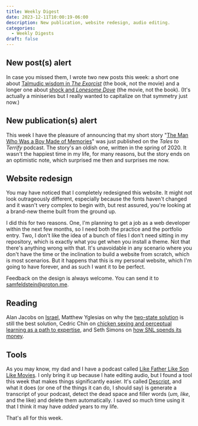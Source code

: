 ```yaml
---
title: Weekly Digest
date: 2023-12-11T10:00:19-06:00
description: New publication, website redesign, audio editing.
categories:
  - Weekly Digests
draft: false
---
```


## New post(s) alert

In case you missed them, I wrote two new posts this week: a short one about [Talmudic wisdom in *The Exorcist*](/blog/care-dammit) (the book, not the movie) and a longer one about [shock and *Lonesome Dove*](/blog/lonesome-dove) (the movie, not the book). (It's actually a miniseries but I really wanted to capitalize on that symmetry just now.)

## New publication(s) alert

This week I have the pleasure of announcing that my short story "[The Man Who Was a Boy Made of Memories](https://talestoterrify.com/episodes/619-z-j-garcia-samuel-feldstein/)" was just published on the *Tales to Terrify* podcast. The story's an oldish one, written in the spring of 2020. It wasn't the happiest time in my life, for many reasons, but the story ends on an optimistic note, which surprised me then and surprises me now.

## Website redesign

You may have noticed that I completely redesigned this website. It might not look outrageously different, especially because the fonts haven't changed and it wasn't very complex to begin with, but rest assured, you're looking at a brand-new theme built from the ground up.

I did this for two reasons. One, I'm planning to get a job as a web developer within the next few months, so I need both the practice and the portfolio entry. Two, I don't like the idea of a bunch of files I don't need sitting in my repository, which is exactly what you get when you install a theme. Not that there's anything wrong with that. It's unavoidable in any scenario where you don't have the time or the inclination to build a website from scratch, which is most scenarios. But it happens that this is my personal website, which I'm going to have forever, and as such I want it to be perfect.

Feedback on the design is always welcome. You can send it to [samfeldstein@proton.me](mailto:samfeldstein@proton.me).

## Reading

Alan Jacobs on [Israel](https://ayjay.org/Israel.html), Matthew Yglesias on why the [two-state solution](https://www.slowboring.com/p/the-two-state-solution-is-still-best) is still the best solution, Cedric Chin on [chicken sexing and perceptual learning as a path to expertise](https://commoncog.com/chicken-sexing-and-perceptual-learning-as-a-path-to-expertise/), and Seth Simons on [how SNL spends its money](https://www.humorism.xyz/how-snl-spends-its-money/).

## Tools

As you may know, my dad and I have a podcast called [Like Father Like Son Like Movies](https://podcasts.apple.com/us/podcast/like-father-like-son-like-movies/id1640110809). I only bring it up because I hate editing audio, but I found a tool this week that makes things significantly easier. It's called [Descript](https://www.descript.com/), and what it does (or one of the things it can do, I should say) is generate a transcript of your podcast, detect the dead space and filler words (*um, like*, and the like) and delete them automatically. I saved so much time using it that I think it may have *added* years to my life.

That's all for this week.
